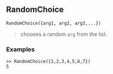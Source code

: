 ## RandomChoice

```
RandomChoice({arg1, arg2, arg3,...})
```
> chooses a random `arg` from the list.
 
### Examples

```
>> RandomChoice({1,2,3,4,5,6,7})
5
```